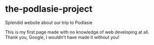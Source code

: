 # the-podlasie-project
Splendid website about our trip to Podlasie

This is my first page made with no knowledge of web developing at all. Thank you, Google, I wouldn't have made it without you!
